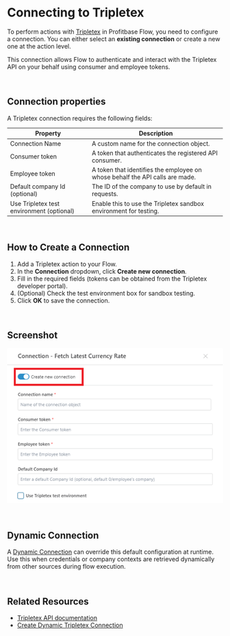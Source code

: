 # Connecting to Tripletex

To perform actions with [Tripletex](https://tripletex.no/viktig-informasjon/api/) in Profitbase Flow, you need to configure a connection. You can either select an **existing connection** or create a new one at the action level.

This connection allows Flow to authenticate and interact with the Tripletex API on your behalf using consumer and employee tokens.

<br/>

## Connection properties

A Tripletex connection requires the following fields:

| Property                          | Description |
|----------------------------------|-------------|
| Connection Name                  | A custom name for the connection object. |
| Consumer token                   | A token that authenticates the registered API consumer. |
| Employee token                   | A token that identifies the employee on whose behalf the API calls are made. |
| Default company Id               (optional) | The ID of the company to use by default in requests. |
| Use Tripletex test environment   (optional) | Enable this to use the Tripletex sandbox environment for testing. |

<br/>

## How to Create a Connection

1. Add a Tripletex action to your Flow.
2. In the **Connection** dropdown, click **Create new connection**.
3. Fill in the required fields (tokens can be obtained from the Tripletex developer portal).
4. (Optional) Check the test environment box for sandbox testing.
5. Click **OK** to save the connection.

<br/>

## Screenshot

![Tripletex Connection](../../../../images/flow/tripletex-connection.png)

<br/>

## Dynamic Connection

A [Dynamic Connection](./create-connection.md) can override this default configuration at runtime.  
Use this when credentials or company contexts are retrieved dynamically from other sources during flow execution.

<br/>

## Related Resources

- [Tripletex API documentation](https://tripletex.no/viktig-informasjon/api/)
- [Create Dynamic Tripletex Connection](./create-connection.md)
